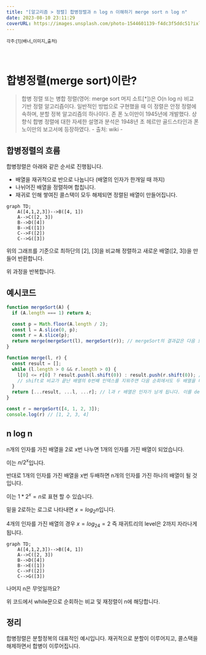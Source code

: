 ```yaml
---
title: "[알고리즘 > 정렬] 합병정렬과 n log n 이해하기 merge sort n log n"
date: 2023-08-10 23:11:29
coverURL: https://images.unsplash.com/photo-1544601139-f4dc3f5ddc51?ixlib=rb-4.0.3&ixid=M3wxMjA3fDB8MHxwaG90by1wYWdlfHx8fGVufDB8fHx8fA%3D%3D&auto=format&fit=crop&w=1770&q=80
---
```

<sup>
	각주:[1](배너_이미지_출처)
</sup>
<br />
<br />
<br />

# 합병정렬(merge sort)이란?

> 합병 정렬 또는 병합 정렬(영어: merge sort 머지 소트[*])은 O(n log n) 비교 기반 정렬 알고리즘이다. 일반적인 방법으로 구현했을 때 이 정렬은 안정 정렬에 속하며, 분할 정복 알고리즘의 하나이다. 존 폰 노이만이 1945년에 개발했다. 상향식 합병 정렬에 대한 자세한 설명과 분석은 1948년 초 헤르만 골드스타인과 폰 노이만의 보고서에 등장하였다. - 출처: wiki -

## 합병정렬의 흐름

합병정렬은 아래와 같은 순서로 진행됩니다.

- 배열을 재귀적으로 반으로 나눕니다 (배열의 인자가 한개일 때 까지)
- 나뉘어진 배열을 정렬하며 합칩니다.
- 재귀로 인해 쌓여진 콜스택이 모두 해제되면 정렬된 배열이 만들어집니다.

```mermaid
graph TD;
    A([4,1,2,3])-->B([4, 1])
    A-->C([2, 3])
    B-->D([4])
    B-->E([1])
    C-->F([2])
    C-->G([3])
```
위의 그래프를 기준으로 최하단의 [2], [3]을 비교해 정렬하고
새로운 배열([2, 3])을 만들어 반환합니다.

위 과정을 반복합니다.

## 예시코드

```js
function mergeSort(A) {
  if (A.length === 1) return A;

  const p = Math.floor(A.length / 2);
  const l = A.slice(0, p);
  const r = A.slice(p);
  return merge(mergeSort(l), mergeSort(r)); // mergeSort의 결과값은 다음 호출될 콜스택의 l과 r의 인자로 사용됩니다.
}

function merge(l, r) {
  const result = [];
  while (l.length > 0 && r.length > 0) {
    l[0] <= r[0] ? result.push(l.shift(0)) : result.push(r.shift(0)); // l, r 두 배열의 0번째 인자를 서로 비교하면서 result 배열에 담아줍니다.
	// shift로 비교가 끝난 배열의 0번째 인덱스를 지워주면 다음 순회에서도 두 배열을 비교할 수 있습니다.
  }
  return [...result, ...l, ...r]; // l과 r 배열은 인자가 남게 됩니다. 이를 destructuring해주어 정리해줍니다.
}

const r = mergeSort([4, 1, 2, 3]);
console.log(r) // [1, 2, 3, 4]
```

## n log n

n개의 인자를 가진 배열을 2로 x번 나누면 1개의 인자를 가진 배열이 되었습니다.

이는 $n/2^x$입니다.

반대로 1개의 인자를 가진 배열을 x번 두배하면 n개의 인자를 가진 하나의 배열이 될 것입니다.

이는 $1 * 2^x=n$로 표현 할 수 있습니다. 

밑을 2로하는 로그로 나타내면
$x=log_2n$입니다.

4개의 인자를 가진 배열의 경우 $x=log_24 = 2$ 즉 재귀트리의 level은 2까지 자라나게 됩니다.

```mermaid
graph TD;
    A([4,1,2,3])-->B([4, 1])
    A-->C([2, 3])
    B-->D([4])
    B-->E([1])
    C-->F([2])
    C-->G([3])
```

나머지 n은 무엇일까요?

위 코드에서 while문으로 순회하는 비교 및 재정렬이 n에 해당합니다.

## 정리

합병정렬은 분할정복의 대표적인 예시입니다.
재귀적으로 분할이 이루어지고,
콜스택을 해제하면서 합병이 이루어집니다.

